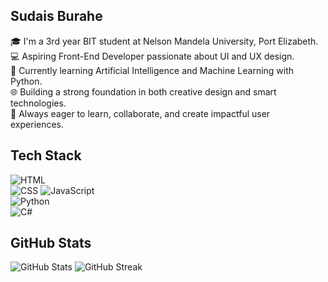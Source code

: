 ##  Sudais Burahe

🎓 I'm a 3rd year BIT student at Nelson Mandela University, Port Elizabeth.  
💻 Aspiring Front-End Developer passionate about UI and UX design.  
🤖 Currently learning Artificial Intelligence and Machine Learning with Python.  
🌐 Building a strong foundation in both creative design and smart technologies.  
🚀 Always eager to learn, collaborate, and create impactful user experiences.  

## Tech Stack

![HTML](https://img.shields.io/badge/HTML5-E34F26?style=for-the-badge&logo=html5&logoColor=white)  
![CSS](https://img.shields.io/badge/CSS3-1572B6?style=for-the-badge&logo=css3&logoColor=white) 
![JavaScript](https://img.shields.io/badge/JavaScript-F7DF1E?style=for-the-badge&logo=javascript&logoColor=black)  
![Python](https://img.shields.io/badge/Python-3776AB?style=for-the-badge&logo=python&logoColor=white)  
![C#](https://img.shields.io/badge/C%23-239120?style=for-the-badge&logo=c-sharp&logoColor=white)

## GitHub Stats
![GitHub Stats](https://github-readme-stats.vercel.app/api?username=sudaisburahe&show_icons=true&theme=radical)
![GitHub Streak](https://github-readme-streak-stats.herokuapp.com/?user=sudaisburahe&theme=radical)
